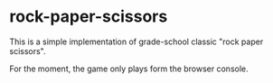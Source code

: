 # rock-paper-scissors

This is a simple implementation of grade-school classic "rock paper scissors".

For the moment, the game only plays form the browser console.